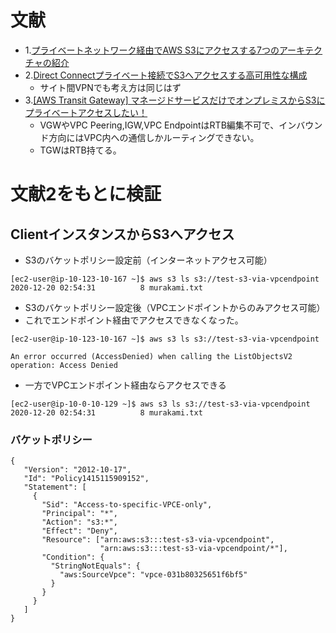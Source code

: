 # 文献
- 1.[プライベートネットワーク経由でAWS S3にアクセスする7つのアーキテクチャの紹介](https://dev.classmethod.jp/articles/how_to_private_connect_s3/)
- 2.[Direct Connectプライベート接続でS3へアクセスする高可用性な構成](https://dev.classmethod.jp/articles/direct-connect-s3/)
  - サイト間VPNでも考え方は同じはず
- 3.[[AWS Transit Gateway] マネージドサービスだけでオンプレミスからS3にプライベートアクセスしたい！](https://dev.classmethod.jp/articles/full-managed-s3-access-with-transit-gateway/)
  - VGWやVPC Peering,IGW,VPC EndpointはRTB編集不可で、インバウンド方向にはVPC内への通信しかルーティングできない。
  - TGWはRTB持てる。
  
# 文献2をもとに検証

## ClientインスタンスからS3へアクセス
- S3のバケットポリシー設定前（インターネットアクセス可能）
```
[ec2-user@ip-10-123-10-167 ~]$ aws s3 ls s3://test-s3-via-vpcendpoint
2020-12-20 02:54:31          8 murakami.txt
```

- S3のバケットポリシー設定後（VPCエンドポイントからのみアクセス可能）
 - これでエンドポイント経由でアクセスできなくなった。
```
[ec2-user@ip-10-123-10-167 ~]$ aws s3 ls s3://test-s3-via-vpcendpoint

An error occurred (AccessDenied) when calling the ListObjectsV2 operation: Access Denied
```
- 一方でVPCエンドポイント経由ならアクセスできる
```
[ec2-user@ip-10-0-10-129 ~]$ aws s3 ls s3://test-s3-via-vpcendpoint
2020-12-20 02:54:31          8 murakami.txt
```


### バケットポリシー
```
{
   "Version": "2012-10-17",
   "Id": "Policy1415115909152",
   "Statement": [
     {
       "Sid": "Access-to-specific-VPCE-only",
       "Principal": "*",
       "Action": "s3:*",
       "Effect": "Deny",
       "Resource": ["arn:aws:s3:::test-s3-via-vpcendpoint",
                    "arn:aws:s3:::test-s3-via-vpcendpoint/*"],
       "Condition": {
         "StringNotEquals": {
           "aws:SourceVpce": "vpce-031b80325651f6bf5"
         }
       }
     }
   ]
}
```
